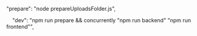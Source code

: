 "prepare": "node prepareUploadsFolder.js",

    "dev": "npm run prepare && concurrently \"npm run backend\" \"npm run frontend\"",
